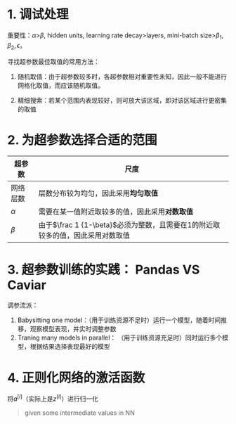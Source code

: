 # 1. 调试处理

重要性：$\alpha$>$\beta$, hidden units, learning rate decay>layers, mini-batch size>$\beta_1, \beta_2, \epsilon$。

寻找超参数最佳取值的常用方法：

1. 随机取值：由于超参数较多时，各超参数相对重要性未知，因此一般不能进行网格化取值，而应该随机取值。

2. 精细搜索：若某个范围内表现较好，则可放大该区域，即对该区域进行更密集的取值

# 2. 为超参数选择合适的范围

| 超参数   | 尺度                                                         |
| -------- | ------------------------------------------------------------ |
| 网络层数 | 层数分布较为均匀，因此采用**均匀取值**                       |
| $\alpha$ | 需要在某一值附近取较多的值，因此采用**对数取值**             |
| $\beta$  | 由于$\frac 1 {1-\beta}$必须为整数，且需要在$1$的附近取较多的值，因此采用对数取值 |

# 3. 超参数训练的实践： Pandas VS Caviar

调参流派：

1. Babysitting one model：（用于训练资源不足时）运行一个模型，随着时间推移，观察模型表现，并实时调整参数
2. Traning many models in parallel： （用于训练资源充足时）同时运行多个模型，根据结果选择表现最好的模型

# 4. 正则化网络的激活函数

将$a^{[l]}$（实际上是$z^{[l]}$）进行归一化

> given some intermediate values in NN
